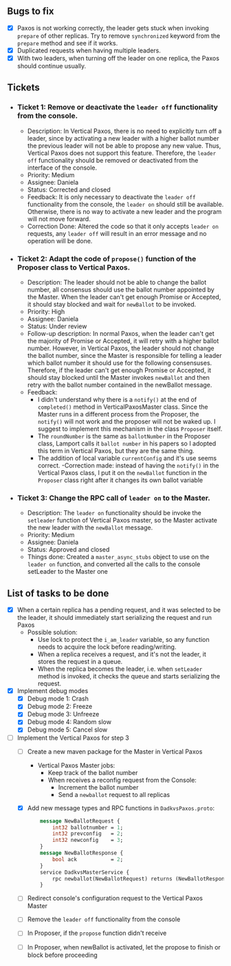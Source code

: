 ## **Bugs to fix**
- [X] Paxos is not working correctly, the leader gets stuck when invoking `prepare` of other replicas. Try to remove `synchronized` keyword 
  from the `prepare` method and see if it works.
- [X] Duplicated requests when having multiple leaders.
- [X] With two leaders, when turning off the leader on one replica, the Paxos should continue usually.

## **Tickets**
- ### Ticket 1: Remove or deactivate the `leader off` functionality from the console.
    - Description: In Vertical Paxos, there is no need to explicitly turn off a leader, since by activating a new leader with a higher ballot number
        the previous leader will not be able to propose any new value. Thus, Vertical Paxos does not support this feature. Therefore, the `leader off` functionality
        should be removed or deactivated from the interface of the console.
    - Priority: Medium
    - Assignee: Daniela
    - Status: Corrected and closed
    - Feedback: It is only necessary to deactivate the `leader off` functionality from the console, the `leader on` should still be available. 
        Otherwise, there is no way to activate a new leader and the program will not move forward.
    - Correction Done: Altered the code so that it only accepts `leader on` requests, any `leader off` will result in an error message and no operation will be done.

- ### Ticket 2: Adapt the code of `propose()` function of the Proposer class to Vertical Paxos.
    - Description: The leader should not be able to change the ballot number, all consensus should use the ballot number appointed by the Master.
        When the leader can't get enough Promise or Accepted, it should stay blocked and wait for `newBallot` to be invoked.
    - Priority: High
    - Assignee: Daniela
    - Status: Under review
    - Follow-up description: In normal Paxos, when the leader can't get the majority of Promise or Accepted, it will retry with a higher ballot number.
        However, in Vertical Paxos, the leader should not change the ballot number, since the Master is responsible for telling a leader which ballot number it should
        use for the following consensuses. Therefore, if the leader can't get enough Promise or Accepted, it should stay blocked until the Master invokes `newBallot`
        and then retry with the ballot number contained in the newBallot message.
    - Feedback:
        - I didn't understand why there is a `notify()` at the end of `completed()` method in VerticalPaxosMaster class. Since the Master runs in a different process
            from the Proposer, the `notify()` will not work and the proposer will not be waked up. I suggest to implement this mechanism in the class `Proposer` itself.
        - The `roundNumber` is the same as `ballotNumber` in the Proposer class, Lamport calls it `ballot number` in his papers so I adopted this term in Vertical Paxos, but they are the same thing.
        - The addition of local variable `currentConfig` and it's use seems correct.
    -Correction made: instead of having the `notify()` in the Vertical Paxos class, I put it on the `newBallot` function in the `Proposer` class right after it changes its own ballot variable 

- ### Ticket 3: Change the RPC call of `leader on` to the Master.
    - Description: The `leader on` functionality should be invoke the `setleader` function of Vertical Paxos master, so the Master activate the new leader with the `newBallot` message.
    - Priority: Medium
    - Assignee: Daniela
    - Status: Approved and closed
    - Things done: Created a `master_async_stubs` object to use on the `leader on` function, and converted all the calls to the console setLeader to the Master one

## **List of tasks to be done**
- [X] When a certain replica has a pending request, and it was selected to be the leader, it should
  immediately start serializing the request and run Paxos
    - Possible solution:
      - Use lock to protect the `i_am_leader` variable, so any function needs to acquire the lock before reading/writing.
      - When a replica receives a request, and it's not the leader, it stores the request in a queue.
      - When the replica becomes the leader, i.e. when `setLeader` method is invoked, it checks the queue and starts serializing the request.
- [X] Implement debug modes
    - [X] Debug mode 1: Crash
    - [X] Debug mode 2: Freeze
    - [X] Debug mode 3: Unfreeze
    - [X] Debug mode 4: Random slow
    - [X] Debug mode 5: Cancel slow
- [ ] Implement the Vertical Paxos for step 3
    - [ ] Create a new maven package for the Master in Vertical Paxos
        - Vertical Paxos Master jobs:
            - Keep track of the ballot number
            - When receives a reconfig request from the Console:
                - Increment the ballot number
                - Send a `newballot` request to all replicas
    - [X] Add new message types and RPC functions in `DadkvsPaxos.proto`:
      ```protobuf
          message NewBallotRequest {
              int32 ballotnumber = 1;
              int32 prevconfig   = 2;
              int32 newconfig    = 3;
          }
          message NewBallotResponse {
              bool ack           = 2;
          }
          service DadkvsMasterService {
              rpc newballot(NewBallotRequest) returns (NewBallotResponse) {}
          }
      ```
    - [ ] Redirect console's configuration request to the Vertical Paxos Master
    - [ ] Remove the `leader off` functionality from the console
    - [ ] In Proposer, if the `propose` function didn't receive
    - [ ] In Proposer, when newBallot is activated, let the propose to finish or block before proceeding

